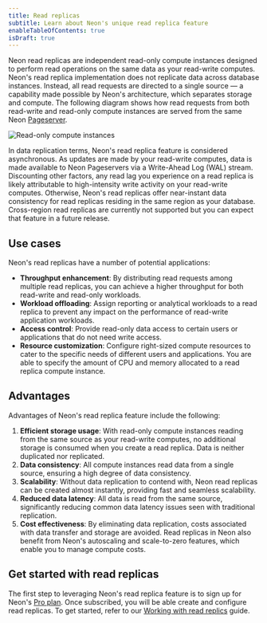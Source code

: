 ```yaml
---
title: Read replicas
subtitle: Learn about Neon's unique read replica feature
enableTableOfContents: true
isDraft: true
---
```


Neon read replicas are independent read-only compute instances designed to perform read operations on the same data as your read-write computes. Neon's read replica implementation does not replicate data across database instances. Instead, all read requests are directed to a single source — a capability made possible by Neon's architecture, which separates storage and compute. The following diagram shows how read requests from both read-write and read-only compute instances are served from the same Neon [Pageserver](/docs/refernce/glossary#pageserver).

![Read-only compute instances](/docs/introduction/read_replicas.png)

In data replication terms, Neon's read replica feature is considered asynchronous. As updates are made by your read-write computes, data is made available to Neon Pageservers via a Write-Ahead Log (WAL) stream. Discounting other factors, any read lag you experience on a read replica is likely attributable to high-intensity write activity on your read-write computes. Otherwise, Neon's read replicas offer near-instant data consistency for read replicas residing in the same region as your database. Cross-region read replicas are currently not supported but you can expect that feature in a future release.

## Use cases

Neon's read replicas have a number of potential applications:

- **Throughput enhancement**: By distributing read requests among multiple read replicas, you can achieve a higher throughput for both read-write and read-only workloads.
- **Workload offloading**: Assign reporting or analytical workloads to a read replica to prevent any impact on the performance of read-write application workloads.
- **Access control**: Provide read-only data access to certain users or applications that do not need write access.
- **Resource customization**: Configure right-sized compute resources to cater to the specific needs of different users and applications. You are able to specify the amount of CPU and memory allocated to a read replica compute instance.

## Advantages

Advantages of Neon's read replica feature include the following:

1. **Efficient storage usage**: With read-only compute instances reading from the same source as your read-write computes, no additional storage is consumed when you create a read replica. Data is neither duplicated nor replicated.
2. **Data consistency**: All compute instances read data from a single source, ensuring a high degree of data consistency.
3. **Scalability**: Without data replication to contend with, Neon read replicas can be created almost instantly, providing fast and seamless scalability.
4. **Reduced data latency**: All data is read from the same source, significantly reducing common data latency issues seen with traditional replication.
5. **Cost effectiveness**: By eliminating data replication, costs associated with data transfer and storage are avoided. Read replicas in Neon also benefit from Neon's autoscaling and scale-to-zero features, which enable you to manage compute costs.

## Get started with read replicas

The first step to leveraging Neon's read replica feature is to sign up for Neon's [Pro plan](/docs/introduction/pro-plan). Once subscribed, you will be able create and configure read replicas. To get started, refer to our [Working with read replics](/docs/guides/read-replica-guide) guide.
